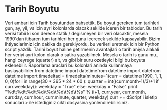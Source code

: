 # Tarih Boyutu

Veri ambari icin Tarih boyutundan bahsettik. Bu boyut gereken tum
tarihleri gun, ay, yil, vs icin ayri kolonlarda olacak sekilde iceren
bir tablodur. Bu tarih verisi tabii ki son derece statik / degismeyen
bir veri olacaktir, mesela 1990'dan itibaren tum tarihleri her gunu
icerecek sekilde kapsayabilir. Bizim ihtiyaclarimiz icin dakika da
gerekiyordu, bu verileri uretmek icin bir Python script yazdik. Tarihi
boyut haline getirmenin avantajlari o tarih aniyla alakali her veriyi
ayri kolon olarak o satira yazabilmek. Mesela o tarih is gunu mu.,
hangi ceyrege (quarter) ait, vs gibi bir suru ozetleyici bilgi bu
boyuta eklenebilir. Raporlama araclari bu kolonlari aninda kullanmaya
baslayabilirler.from datetime import datetimefrom datetime import
datefrom datetime import timedeltad = timedelta(minutes=1)curr =
datetime(1990, 1, 1, 0, 0)for i in range(30 * 365 * 24 * 60 ): quarter
= int((curr.month-1)/3)+1 if curr.weekday(): weekday = "True" else:
weekday = "False" print "%d\t%d\t%d\t%d\t%d\t%d\t%d\t%s" % (i+1,
curr.year, curr.month, curr.day, curr.hour, curr.minute, quarter,
weekday) curr += dScript'i isletip sonuclari > ile istediginiz cikti
dosyasina yonlendirebilirsiniz.




